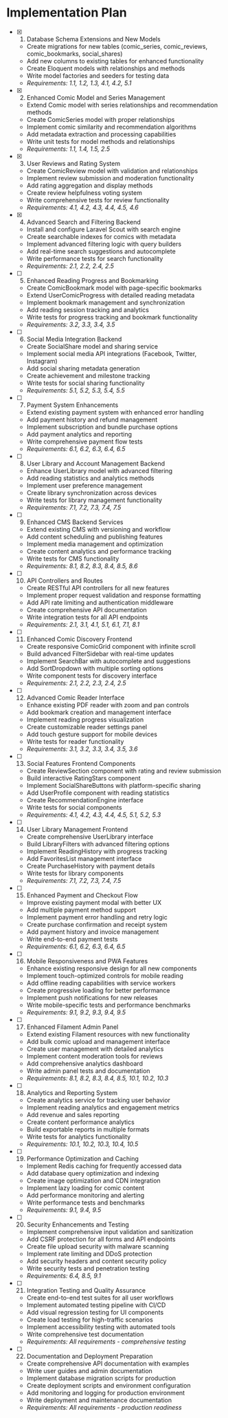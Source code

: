 # Implementation Plan
- [x] 1. Database Schema Extensions and New Models
  - Create migrations for new tables (comic_series, comic_reviews, comic_bookmarks, social_shares)
  - Add new columns to existing tables for enhanced functionality
  - Create Eloquent models with relationships and methods
  - Write model factories and seeders for testing data
  - _Requirements: 1.1, 1.2, 1.3, 4.1, 4.2, 5.1_

- [x] 2. Enhanced Comic Model and Series Management
  - Extend Comic model with series relationships and recommendation methods
  - Create ComicSeries model with proper relationships
  - Implement comic similarity and recommendation algorithms
  - Add metadata extraction and processing capabilities
  - Write unit tests for model methods and relationships
  - _Requirements: 1.1, 1.4, 1.5, 2.5_

- [x] 3. User Reviews and Rating System
  - Create ComicReview model with validation and relationships
  - Implement review submission and moderation functionality
  - Add rating aggregation and display methods
  - Create review helpfulness voting system
  - Write comprehensive tests for review functionality
  - _Requirements: 4.1, 4.2, 4.3, 4.4, 4.5, 4.6_

- [x] 4. Advanced Search and Filtering Backend
  - Install and configure Laravel Scout with search engine
  - Create searchable indexes for comics with metadata
  - Implement advanced filtering logic with query builders
  - Add real-time search suggestions and autocomplete
  - Write performance tests for search functionality
  - _Requirements: 2.1, 2.2, 2.4, 2.5_

- [ ] 5. Enhanced Reading Progress and Bookmarking
  - Create ComicBookmark model with page-specific bookmarks
  - Extend UserComicProgress with detailed reading metadata
  - Implement bookmark management and synchronization
  - Add reading session tracking and analytics
  - Write tests for progress tracking and bookmark functionality
  - _Requirements: 3.2, 3.3, 3.4, 3.5_

- [ ] 6. Social Media Integration Backend
  - Create SocialShare model and sharing service
  - Implement social media API integrations (Facebook, Twitter, Instagram)
  - Add social sharing metadata generation
  - Create achievement and milestone tracking
  - Write tests for social sharing functionality
  - _Requirements: 5.1, 5.2, 5.3, 5.4, 5.5_

- [ ] 7. Payment System Enhancements
  - Extend existing payment system with enhanced error handling
  - Add payment history and refund management
  - Implement subscription and bundle purchase options
  - Add payment analytics and reporting
  - Write comprehensive payment flow tests
  - _Requirements: 6.1, 6.2, 6.3, 6.4, 6.5_

- [ ] 8. User Library and Account Management Backend
  - Enhance UserLibrary model with advanced filtering
  - Add reading statistics and analytics methods
  - Implement user preference management
  - Create library synchronization across devices
  - Write tests for library management functionality
  - _Requirements: 7.1, 7.2, 7.3, 7.4, 7.5_

- [ ] 9. Enhanced CMS Backend Services
  - Extend existing CMS with versioning and workflow
  - Add content scheduling and publishing features
  - Implement media management and optimization
  - Create content analytics and performance tracking
  - Write tests for CMS functionality
  - _Requirements: 8.1, 8.2, 8.3, 8.4, 8.5, 8.6_

- [ ] 10. API Controllers and Routes
  - Create RESTful API controllers for all new features
  - Implement proper request validation and response formatting
  - Add API rate limiting and authentication middleware
  - Create comprehensive API documentation
  - Write integration tests for all API endpoints
  - _Requirements: 2.1, 3.1, 4.1, 5.1, 6.1, 7.1, 8.1_

- [ ] 11. Enhanced Comic Discovery Frontend
  - Create responsive ComicGrid component with infinite scroll
  - Build advanced FilterSidebar with real-time updates
  - Implement SearchBar with autocomplete and suggestions
  - Add SortDropdown with multiple sorting options
  - Write component tests for discovery interface
  - _Requirements: 2.1, 2.2, 2.3, 2.4, 2.5_

- [ ] 12. Advanced Comic Reader Interface
  - Enhance existing PDF reader with zoom and pan controls
  - Add bookmark creation and management interface
  - Implement reading progress visualization
  - Create customizable reader settings panel
  - Add touch gesture support for mobile devices
  - Write tests for reader functionality
  - _Requirements: 3.1, 3.2, 3.3, 3.4, 3.5, 3.6_

- [ ] 13. Social Features Frontend Components
  - Create ReviewSection component with rating and review submission
  - Build interactive RatingStars component
  - Implement SocialShareButtons with platform-specific sharing
  - Add UserProfile component with reading statistics
  - Create RecommendationEngine interface
  - Write tests for social components
  - _Requirements: 4.1, 4.2, 4.3, 4.4, 4.5, 5.1, 5.2, 5.3_

- [ ] 14. User Library Management Frontend
  - Create comprehensive UserLibrary interface
  - Build LibraryFilters with advanced filtering options
  - Implement ReadingHistory with progress tracking
  - Add FavoritesList management interface
  - Create PurchaseHistory with payment details
  - Write tests for library components
  - _Requirements: 7.1, 7.2, 7.3, 7.4, 7.5_

- [ ] 15. Enhanced Payment and Checkout Flow
  - Improve existing payment modal with better UX
  - Add multiple payment method support
  - Implement payment error handling and retry logic
  - Create purchase confirmation and receipt system
  - Add payment history and invoice management
  - Write end-to-end payment tests
  - _Requirements: 6.1, 6.2, 6.3, 6.4, 6.5_

- [ ] 16. Mobile Responsiveness and PWA Features
  - Enhance existing responsive design for all new components
  - Implement touch-optimized controls for mobile reading
  - Add offline reading capabilities with service workers
  - Create progressive loading for better performance
  - Implement push notifications for new releases
  - Write mobile-specific tests and performance benchmarks
  - _Requirements: 9.1, 9.2, 9.3, 9.4, 9.5_

- [ ] 17. Enhanced Filament Admin Panel
  - Extend existing Filament resources with new functionality
  - Add bulk comic upload and management interface
  - Create user management with detailed analytics
  - Implement content moderation tools for reviews
  - Add comprehensive analytics dashboard
  - Write admin panel tests and documentation
  - _Requirements: 8.1, 8.2, 8.3, 8.4, 8.5, 10.1, 10.2, 10.3_

- [ ] 18. Analytics and Reporting System
  - Create analytics service for tracking user behavior
  - Implement reading analytics and engagement metrics
  - Add revenue and sales reporting
  - Create content performance analytics
  - Build exportable reports in multiple formats
  - Write tests for analytics functionality
  - _Requirements: 10.1, 10.2, 10.3, 10.4, 10.5_

- [ ] 19. Performance Optimization and Caching
  - Implement Redis caching for frequently accessed data
  - Add database query optimization and indexing
  - Create image optimization and CDN integration
  - Implement lazy loading for comic content
  - Add performance monitoring and alerting
  - Write performance tests and benchmarks
  - _Requirements: 9.1, 9.4, 9.5_

- [ ] 20. Security Enhancements and Testing
  - Implement comprehensive input validation and sanitization
  - Add CSRF protection for all forms and API endpoints
  - Create file upload security with malware scanning
  - Implement rate limiting and DDoS protection
  - Add security headers and content security policy
  - Write security tests and penetration testing
  - _Requirements: 6.4, 8.5, 9.1_

- [ ] 21. Integration Testing and Quality Assurance
  - Create end-to-end test suites for all user workflows
  - Implement automated testing pipeline with CI/CD
  - Add visual regression testing for UI components
  - Create load testing for high-traffic scenarios
  - Implement accessibility testing with automated tools
  - Write comprehensive test documentation
  - _Requirements: All requirements - comprehensive testing_

- [ ] 22. Documentation and Deployment Preparation
  - Create comprehensive API documentation with examples
  - Write user guides and admin documentation
  - Implement database migration scripts for production
  - Create deployment scripts and environment configuration
  - Add monitoring and logging for production environment
  - Write deployment and maintenance documentation
  - _Requirements: All requirements - production readiness_